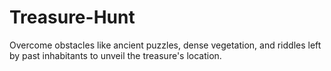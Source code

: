 # Treasure-Hunt
Overcome obstacles like ancient puzzles, dense vegetation, and riddles left by past inhabitants to unveil the treasure's location.

